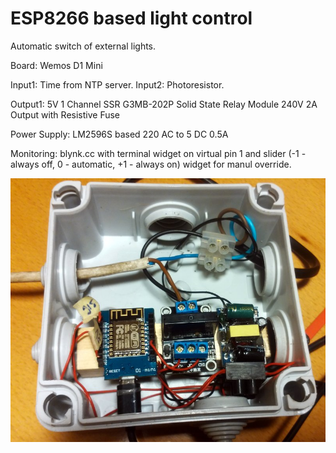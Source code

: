 # ESP8266 based light control

Automatic switch of external lights.

Board: Wemos D1 Mini

Input1: Time from NTP server.
Input2: Photoresistor.

Output1: 5V 1 Channel SSR G3MB-202P Solid State Relay Module 240V 2A Output with Resistive Fuse

Power Supply: LM2596S based 220 AC to  5 DC 0.5A

Monitoring: blynk.cc with terminal widget on virtual pin 1 and slider (-1 - always off, 0 - automatic, +1 - always on) widget for manul override.  

![Switch setup photo](preview.jpg?raw=true "Switch setup")
